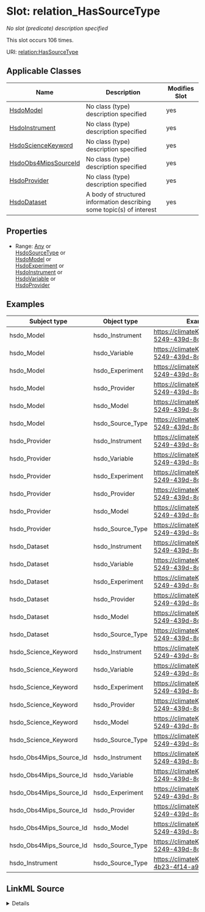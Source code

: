 

# Slot: relation_HasSourceType


_No slot (predicate) description specified_






This slot occurs 106 times.


URI: [relation:HasSourceType](http://relation.org/HasSourceType)



<!-- no inheritance hierarchy -->





## Applicable Classes

| Name | Description | Modifies Slot |
| --- | --- | --- |
| [HsdoModel](../classes/HsdoModel.md) | No class (type) description specified |  yes  |
| [HsdoInstrument](../classes/HsdoInstrument.md) | No class (type) description specified |  yes  |
| [HsdoScienceKeyword](../classes/HsdoScienceKeyword.md) | No class (type) description specified |  yes  |
| [HsdoObs4MipsSourceId](../classes/HsdoObs4MipsSourceId.md) | No class (type) description specified |  yes  |
| [HsdoProvider](../classes/HsdoProvider.md) | No class (type) description specified |  yes  |
| [HsdoDataset](../classes/HsdoDataset.md) | A body of structured information describing some topic(s) of interest |  yes  |







## Properties

* Range: [Any](../classes/Any.md)&nbsp;or&nbsp;<br />[HsdoSourceType](../classes/HsdoSourceType.md)&nbsp;or&nbsp;<br />[HsdoModel](../classes/HsdoModel.md)&nbsp;or&nbsp;<br />[HsdoExperiment](../classes/HsdoExperiment.md)&nbsp;or&nbsp;<br />[HsdoInstrument](../classes/HsdoInstrument.md)&nbsp;or&nbsp;<br />[HsdoVariable](../classes/HsdoVariable.md)&nbsp;or&nbsp;<br />[HsdoProvider](../classes/HsdoProvider.md)






## Examples

| Subject type | Object type | Example subject | Example object | Occurrences |
| --- | --- | --- | --- | --- |
| hsdo_Model | hsdo_Instrument | https://climateKG.org/entity/2892e23f-5249-439d-8c0e-6c1d190b3beb | https://climateKG.org/entity/878e70de-f929-4d2f-9325-145ca95787e9 | 4 |
| hsdo_Model | hsdo_Variable | https://climateKG.org/entity/2892e23f-5249-439d-8c0e-6c1d190b3beb | https://climateKG.org/entity/878e70de-f929-4d2f-9325-145ca95787e9 | 4 |
| hsdo_Model | hsdo_Experiment | https://climateKG.org/entity/2892e23f-5249-439d-8c0e-6c1d190b3beb | https://climateKG.org/entity/878e70de-f929-4d2f-9325-145ca95787e9 | 4 |
| hsdo_Model | hsdo_Provider | https://climateKG.org/entity/2892e23f-5249-439d-8c0e-6c1d190b3beb | https://climateKG.org/entity/878e70de-f929-4d2f-9325-145ca95787e9 | 4 |
| hsdo_Model | hsdo_Model | https://climateKG.org/entity/2892e23f-5249-439d-8c0e-6c1d190b3beb | https://climateKG.org/entity/878e70de-f929-4d2f-9325-145ca95787e9 | 4 |
| hsdo_Model | hsdo_Source_Type | https://climateKG.org/entity/2892e23f-5249-439d-8c0e-6c1d190b3beb | https://climateKG.org/entity/878e70de-f929-4d2f-9325-145ca95787e9 | 5 |
| hsdo_Provider | hsdo_Instrument | https://climateKG.org/entity/2892e23f-5249-439d-8c0e-6c1d190b3beb | https://climateKG.org/entity/878e70de-f929-4d2f-9325-145ca95787e9 | 2 |
| hsdo_Provider | hsdo_Variable | https://climateKG.org/entity/2892e23f-5249-439d-8c0e-6c1d190b3beb | https://climateKG.org/entity/878e70de-f929-4d2f-9325-145ca95787e9 | 2 |
| hsdo_Provider | hsdo_Experiment | https://climateKG.org/entity/2892e23f-5249-439d-8c0e-6c1d190b3beb | https://climateKG.org/entity/878e70de-f929-4d2f-9325-145ca95787e9 | 2 |
| hsdo_Provider | hsdo_Provider | https://climateKG.org/entity/2892e23f-5249-439d-8c0e-6c1d190b3beb | https://climateKG.org/entity/878e70de-f929-4d2f-9325-145ca95787e9 | 2 |
| hsdo_Provider | hsdo_Model | https://climateKG.org/entity/2892e23f-5249-439d-8c0e-6c1d190b3beb | https://climateKG.org/entity/878e70de-f929-4d2f-9325-145ca95787e9 | 2 |
| hsdo_Provider | hsdo_Source_Type | https://climateKG.org/entity/2892e23f-5249-439d-8c0e-6c1d190b3beb | https://climateKG.org/entity/878e70de-f929-4d2f-9325-145ca95787e9 | 4 |
| hsdo_Dataset | hsdo_Instrument | https://climateKG.org/entity/2892e23f-5249-439d-8c0e-6c1d190b3beb | https://climateKG.org/entity/878e70de-f929-4d2f-9325-145ca95787e9 | 6 |
| hsdo_Dataset | hsdo_Variable | https://climateKG.org/entity/2892e23f-5249-439d-8c0e-6c1d190b3beb | https://climateKG.org/entity/878e70de-f929-4d2f-9325-145ca95787e9 | 6 |
| hsdo_Dataset | hsdo_Experiment | https://climateKG.org/entity/2892e23f-5249-439d-8c0e-6c1d190b3beb | https://climateKG.org/entity/878e70de-f929-4d2f-9325-145ca95787e9 | 6 |
| hsdo_Dataset | hsdo_Provider | https://climateKG.org/entity/2892e23f-5249-439d-8c0e-6c1d190b3beb | https://climateKG.org/entity/878e70de-f929-4d2f-9325-145ca95787e9 | 6 |
| hsdo_Dataset | hsdo_Model | https://climateKG.org/entity/2892e23f-5249-439d-8c0e-6c1d190b3beb | https://climateKG.org/entity/878e70de-f929-4d2f-9325-145ca95787e9 | 6 |
| hsdo_Dataset | hsdo_Source_Type | https://climateKG.org/entity/2892e23f-5249-439d-8c0e-6c1d190b3beb | https://climateKG.org/entity/878e70de-f929-4d2f-9325-145ca95787e9 | 106 |
| hsdo_Science_Keyword | hsdo_Instrument | https://climateKG.org/entity/2892e23f-5249-439d-8c0e-6c1d190b3beb | https://climateKG.org/entity/878e70de-f929-4d2f-9325-145ca95787e9 | 6 |
| hsdo_Science_Keyword | hsdo_Variable | https://climateKG.org/entity/2892e23f-5249-439d-8c0e-6c1d190b3beb | https://climateKG.org/entity/878e70de-f929-4d2f-9325-145ca95787e9 | 6 |
| hsdo_Science_Keyword | hsdo_Experiment | https://climateKG.org/entity/2892e23f-5249-439d-8c0e-6c1d190b3beb | https://climateKG.org/entity/878e70de-f929-4d2f-9325-145ca95787e9 | 6 |
| hsdo_Science_Keyword | hsdo_Provider | https://climateKG.org/entity/2892e23f-5249-439d-8c0e-6c1d190b3beb | https://climateKG.org/entity/878e70de-f929-4d2f-9325-145ca95787e9 | 6 |
| hsdo_Science_Keyword | hsdo_Model | https://climateKG.org/entity/2892e23f-5249-439d-8c0e-6c1d190b3beb | https://climateKG.org/entity/878e70de-f929-4d2f-9325-145ca95787e9 | 6 |
| hsdo_Science_Keyword | hsdo_Source_Type | https://climateKG.org/entity/2892e23f-5249-439d-8c0e-6c1d190b3beb | https://climateKG.org/entity/878e70de-f929-4d2f-9325-145ca95787e9 | 106 |
| hsdo_Obs4Mips_Source_Id | hsdo_Instrument | https://climateKG.org/entity/2892e23f-5249-439d-8c0e-6c1d190b3beb | https://climateKG.org/entity/878e70de-f929-4d2f-9325-145ca95787e9 | 6 |
| hsdo_Obs4Mips_Source_Id | hsdo_Variable | https://climateKG.org/entity/2892e23f-5249-439d-8c0e-6c1d190b3beb | https://climateKG.org/entity/878e70de-f929-4d2f-9325-145ca95787e9 | 6 |
| hsdo_Obs4Mips_Source_Id | hsdo_Experiment | https://climateKG.org/entity/2892e23f-5249-439d-8c0e-6c1d190b3beb | https://climateKG.org/entity/878e70de-f929-4d2f-9325-145ca95787e9 | 6 |
| hsdo_Obs4Mips_Source_Id | hsdo_Provider | https://climateKG.org/entity/2892e23f-5249-439d-8c0e-6c1d190b3beb | https://climateKG.org/entity/878e70de-f929-4d2f-9325-145ca95787e9 | 6 |
| hsdo_Obs4Mips_Source_Id | hsdo_Model | https://climateKG.org/entity/2892e23f-5249-439d-8c0e-6c1d190b3beb | https://climateKG.org/entity/878e70de-f929-4d2f-9325-145ca95787e9 | 6 |
| hsdo_Obs4Mips_Source_Id | hsdo_Source_Type | https://climateKG.org/entity/2892e23f-5249-439d-8c0e-6c1d190b3beb | https://climateKG.org/entity/878e70de-f929-4d2f-9325-145ca95787e9 | 106 |
| hsdo_Instrument | hsdo_Source_Type | https://climateKG.org/entity/aeec8336-4b23-4f14-a985-9ca0150f1afd | https://climateKG.org/entity/ff7b2b19-a8f6-4e84-a2c7-f2256199e13c | 1 |




## LinkML Source

<details>

```yaml
name: relation_HasSourceType
annotations:
  count:
    tag: count
    value: 106
description: No slot (predicate) description specified
examples:
- object:
    example_object: https://climateKG.org/entity/878e70de-f929-4d2f-9325-145ca95787e9
    example_object_type: hsdo_Instrument
    example_predicate: relation:HasSourceType
    example_subject: https://climateKG.org/entity/2892e23f-5249-439d-8c0e-6c1d190b3beb
    example_subject_type: hsdo_Model
- object:
    example_object: https://climateKG.org/entity/878e70de-f929-4d2f-9325-145ca95787e9
    example_object_type: hsdo_Variable
    example_predicate: relation:HasSourceType
    example_subject: https://climateKG.org/entity/2892e23f-5249-439d-8c0e-6c1d190b3beb
    example_subject_type: hsdo_Model
- object:
    example_object: https://climateKG.org/entity/878e70de-f929-4d2f-9325-145ca95787e9
    example_object_type: hsdo_Experiment
    example_predicate: relation:HasSourceType
    example_subject: https://climateKG.org/entity/2892e23f-5249-439d-8c0e-6c1d190b3beb
    example_subject_type: hsdo_Model
- object:
    example_object: https://climateKG.org/entity/878e70de-f929-4d2f-9325-145ca95787e9
    example_object_type: hsdo_Provider
    example_predicate: relation:HasSourceType
    example_subject: https://climateKG.org/entity/2892e23f-5249-439d-8c0e-6c1d190b3beb
    example_subject_type: hsdo_Model
- object:
    example_object: https://climateKG.org/entity/878e70de-f929-4d2f-9325-145ca95787e9
    example_object_type: hsdo_Model
    example_predicate: relation:HasSourceType
    example_subject: https://climateKG.org/entity/2892e23f-5249-439d-8c0e-6c1d190b3beb
    example_subject_type: hsdo_Model
- object:
    example_object: https://climateKG.org/entity/878e70de-f929-4d2f-9325-145ca95787e9
    example_object_type: hsdo_Source_Type
    example_predicate: relation:HasSourceType
    example_subject: https://climateKG.org/entity/2892e23f-5249-439d-8c0e-6c1d190b3beb
    example_subject_type: hsdo_Model
- object:
    example_object: https://climateKG.org/entity/878e70de-f929-4d2f-9325-145ca95787e9
    example_object_type: hsdo_Instrument
    example_predicate: relation:HasSourceType
    example_subject: https://climateKG.org/entity/2892e23f-5249-439d-8c0e-6c1d190b3beb
    example_subject_type: hsdo_Provider
- object:
    example_object: https://climateKG.org/entity/878e70de-f929-4d2f-9325-145ca95787e9
    example_object_type: hsdo_Variable
    example_predicate: relation:HasSourceType
    example_subject: https://climateKG.org/entity/2892e23f-5249-439d-8c0e-6c1d190b3beb
    example_subject_type: hsdo_Provider
- object:
    example_object: https://climateKG.org/entity/878e70de-f929-4d2f-9325-145ca95787e9
    example_object_type: hsdo_Experiment
    example_predicate: relation:HasSourceType
    example_subject: https://climateKG.org/entity/2892e23f-5249-439d-8c0e-6c1d190b3beb
    example_subject_type: hsdo_Provider
- object:
    example_object: https://climateKG.org/entity/878e70de-f929-4d2f-9325-145ca95787e9
    example_object_type: hsdo_Provider
    example_predicate: relation:HasSourceType
    example_subject: https://climateKG.org/entity/2892e23f-5249-439d-8c0e-6c1d190b3beb
    example_subject_type: hsdo_Provider
- object:
    example_object: https://climateKG.org/entity/878e70de-f929-4d2f-9325-145ca95787e9
    example_object_type: hsdo_Model
    example_predicate: relation:HasSourceType
    example_subject: https://climateKG.org/entity/2892e23f-5249-439d-8c0e-6c1d190b3beb
    example_subject_type: hsdo_Provider
- object:
    example_object: https://climateKG.org/entity/878e70de-f929-4d2f-9325-145ca95787e9
    example_object_type: hsdo_Source_Type
    example_predicate: relation:HasSourceType
    example_subject: https://climateKG.org/entity/2892e23f-5249-439d-8c0e-6c1d190b3beb
    example_subject_type: hsdo_Provider
- object:
    example_object: https://climateKG.org/entity/878e70de-f929-4d2f-9325-145ca95787e9
    example_object_type: hsdo_Instrument
    example_predicate: relation:HasSourceType
    example_subject: https://climateKG.org/entity/2892e23f-5249-439d-8c0e-6c1d190b3beb
    example_subject_type: hsdo_Dataset
- object:
    example_object: https://climateKG.org/entity/878e70de-f929-4d2f-9325-145ca95787e9
    example_object_type: hsdo_Variable
    example_predicate: relation:HasSourceType
    example_subject: https://climateKG.org/entity/2892e23f-5249-439d-8c0e-6c1d190b3beb
    example_subject_type: hsdo_Dataset
- object:
    example_object: https://climateKG.org/entity/878e70de-f929-4d2f-9325-145ca95787e9
    example_object_type: hsdo_Experiment
    example_predicate: relation:HasSourceType
    example_subject: https://climateKG.org/entity/2892e23f-5249-439d-8c0e-6c1d190b3beb
    example_subject_type: hsdo_Dataset
- object:
    example_object: https://climateKG.org/entity/878e70de-f929-4d2f-9325-145ca95787e9
    example_object_type: hsdo_Provider
    example_predicate: relation:HasSourceType
    example_subject: https://climateKG.org/entity/2892e23f-5249-439d-8c0e-6c1d190b3beb
    example_subject_type: hsdo_Dataset
- object:
    example_object: https://climateKG.org/entity/878e70de-f929-4d2f-9325-145ca95787e9
    example_object_type: hsdo_Model
    example_predicate: relation:HasSourceType
    example_subject: https://climateKG.org/entity/2892e23f-5249-439d-8c0e-6c1d190b3beb
    example_subject_type: hsdo_Dataset
- object:
    example_object: https://climateKG.org/entity/878e70de-f929-4d2f-9325-145ca95787e9
    example_object_type: hsdo_Source_Type
    example_predicate: relation:HasSourceType
    example_subject: https://climateKG.org/entity/2892e23f-5249-439d-8c0e-6c1d190b3beb
    example_subject_type: hsdo_Dataset
- object:
    example_object: https://climateKG.org/entity/878e70de-f929-4d2f-9325-145ca95787e9
    example_object_type: hsdo_Instrument
    example_predicate: relation:HasSourceType
    example_subject: https://climateKG.org/entity/2892e23f-5249-439d-8c0e-6c1d190b3beb
    example_subject_type: hsdo_Science_Keyword
- object:
    example_object: https://climateKG.org/entity/878e70de-f929-4d2f-9325-145ca95787e9
    example_object_type: hsdo_Variable
    example_predicate: relation:HasSourceType
    example_subject: https://climateKG.org/entity/2892e23f-5249-439d-8c0e-6c1d190b3beb
    example_subject_type: hsdo_Science_Keyword
- object:
    example_object: https://climateKG.org/entity/878e70de-f929-4d2f-9325-145ca95787e9
    example_object_type: hsdo_Experiment
    example_predicate: relation:HasSourceType
    example_subject: https://climateKG.org/entity/2892e23f-5249-439d-8c0e-6c1d190b3beb
    example_subject_type: hsdo_Science_Keyword
- object:
    example_object: https://climateKG.org/entity/878e70de-f929-4d2f-9325-145ca95787e9
    example_object_type: hsdo_Provider
    example_predicate: relation:HasSourceType
    example_subject: https://climateKG.org/entity/2892e23f-5249-439d-8c0e-6c1d190b3beb
    example_subject_type: hsdo_Science_Keyword
- object:
    example_object: https://climateKG.org/entity/878e70de-f929-4d2f-9325-145ca95787e9
    example_object_type: hsdo_Model
    example_predicate: relation:HasSourceType
    example_subject: https://climateKG.org/entity/2892e23f-5249-439d-8c0e-6c1d190b3beb
    example_subject_type: hsdo_Science_Keyword
- object:
    example_object: https://climateKG.org/entity/878e70de-f929-4d2f-9325-145ca95787e9
    example_object_type: hsdo_Source_Type
    example_predicate: relation:HasSourceType
    example_subject: https://climateKG.org/entity/2892e23f-5249-439d-8c0e-6c1d190b3beb
    example_subject_type: hsdo_Science_Keyword
- object:
    example_object: https://climateKG.org/entity/878e70de-f929-4d2f-9325-145ca95787e9
    example_object_type: hsdo_Instrument
    example_predicate: relation:HasSourceType
    example_subject: https://climateKG.org/entity/2892e23f-5249-439d-8c0e-6c1d190b3beb
    example_subject_type: hsdo_Obs4Mips_Source_Id
- object:
    example_object: https://climateKG.org/entity/878e70de-f929-4d2f-9325-145ca95787e9
    example_object_type: hsdo_Variable
    example_predicate: relation:HasSourceType
    example_subject: https://climateKG.org/entity/2892e23f-5249-439d-8c0e-6c1d190b3beb
    example_subject_type: hsdo_Obs4Mips_Source_Id
- object:
    example_object: https://climateKG.org/entity/878e70de-f929-4d2f-9325-145ca95787e9
    example_object_type: hsdo_Experiment
    example_predicate: relation:HasSourceType
    example_subject: https://climateKG.org/entity/2892e23f-5249-439d-8c0e-6c1d190b3beb
    example_subject_type: hsdo_Obs4Mips_Source_Id
- object:
    example_object: https://climateKG.org/entity/878e70de-f929-4d2f-9325-145ca95787e9
    example_object_type: hsdo_Provider
    example_predicate: relation:HasSourceType
    example_subject: https://climateKG.org/entity/2892e23f-5249-439d-8c0e-6c1d190b3beb
    example_subject_type: hsdo_Obs4Mips_Source_Id
- object:
    example_object: https://climateKG.org/entity/878e70de-f929-4d2f-9325-145ca95787e9
    example_object_type: hsdo_Model
    example_predicate: relation:HasSourceType
    example_subject: https://climateKG.org/entity/2892e23f-5249-439d-8c0e-6c1d190b3beb
    example_subject_type: hsdo_Obs4Mips_Source_Id
- object:
    example_object: https://climateKG.org/entity/878e70de-f929-4d2f-9325-145ca95787e9
    example_object_type: hsdo_Source_Type
    example_predicate: relation:HasSourceType
    example_subject: https://climateKG.org/entity/2892e23f-5249-439d-8c0e-6c1d190b3beb
    example_subject_type: hsdo_Obs4Mips_Source_Id
- object:
    example_object: https://climateKG.org/entity/ff7b2b19-a8f6-4e84-a2c7-f2256199e13c
    example_object_type: hsdo_Source_Type
    example_predicate: relation:HasSourceType
    example_subject: https://climateKG.org/entity/aeec8336-4b23-4f14-a985-9ca0150f1afd
    example_subject_type: hsdo_Instrument
from_schema: dream-kg
rank: 1000
slot_uri: relation:HasSourceType
alias: relation_HasSourceType
domain_of:
- hsdo_Dataset
- hsdo_Instrument
- hsdo_Model
- hsdo_Obs4Mips_Source_Id
- hsdo_Provider
- hsdo_Science_Keyword
range: Any
any_of:
- range: hsdo_Source_Type
- range: hsdo_Model
- range: hsdo_Experiment
- range: hsdo_Instrument
- range: hsdo_Variable
- range: hsdo_Provider

```
</details>